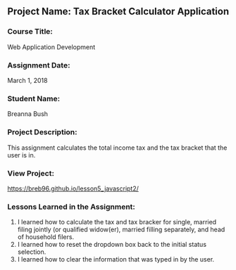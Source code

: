 ## Project Name:  Tax Bracket Calculator Application

### Course Title:
Web Application Development

### Assignment Date:  
March 1, 2018

### Student Name:  
Breanna Bush

### Project Description:
This assignment calculates the total income tax and the tax bracket that the user is in.

### View Project:
https://breb96.github.io/lesson5_javascript2/

### Lessons Learned in the Assignment:
1. I learned how to calculate the tax and tax bracker for single, married filing jointly (or qualified widow(er), married filling separately, and head of household filers.
2. I learned how to reset the dropdown box back to the initial status selection.
3. I learned how to clear the information that was typed in by the user.
